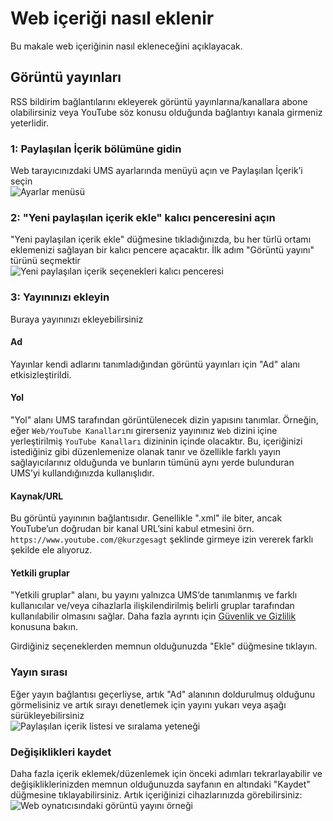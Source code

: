 # Web içeriği nasıl eklenir

Bu makale web içeriğinin nasıl ekleneceğini açıklayacak.

## Görüntü yayınları

RSS bildirim bağlantılarını ekleyerek görüntü yayınlarına/kanallara abone olabilirsiniz veya YouTube söz konusu olduğunda bağlantıyı kanala girmeniz yeterlidir.

### 1: Paylaşılan İçerik bölümüne gidin

Web tarayıcınızdaki UMS ayarlarında menüyü açın ve Paylaşılan İçerik’i seçin\
![Ayarlar menüsü](./img/how-to-add-web-content-1-shared-content.png)

### 2: "Yeni paylaşılan içerik ekle" kalıcı penceresini açın

"Yeni paylaşılan içerik ekle" düğmesine tıkladığınızda, bu her türlü ortamı eklemenizi sağlayan bir kalıcı pencere açacaktır. İlk adım "Görüntü yayını" türünü seçmektir\
![Yeni paylaşılan içerik seçenekleri kalıcı penceresi](./img/how-to-add-web-content-2-add-modal.png)

### 3: Yayınınızı ekleyin

Buraya yayınınızı ekleyebilirsiniz

#### Ad

Yayınlar kendi adlarını tanımladığından görüntü yayınları için "Ad" alanı etkisizleştirildi.

#### Yol

"Yol" alanı UMS tarafından görüntülenecek dizin yapısını tanımlar. Örneğin, eğer `Web/YouTube Kanalları`nı girerseniz yayınınız `Web` dizini içine yerleştirilmiş `YouTube Kanalları` dizininin içinde olacaktır. Bu, içeriğinizi istediğiniz gibi düzenlemenize olanak tanır ve özellikle farklı yayın sağlayıcılarınız olduğunda ve bunların tümünü aynı yerde bulunduran UMS’yi kullandığınızda kullanışlıdır.

#### Kaynak/URL

Bu görüntü yayınının bağlantısıdır. Genellikle ".xml" ile biter, ancak YouTube’un doğrudan bir kanal URL’sini kabul etmesini örn. `https://www.youtube.com/@kurzgesagt` şeklinde girmeye izin vererek farklı şekilde ele alıyoruz.

#### Yetkili gruplar

"Yetkili gruplar" alanı, bu yayını yalnızca UMS’de tanımlanmış ve farklı kullanıcılar ve/veya cihazlarla ilişkilendirilmiş belirli gruplar tarafından kullanılabilir olmasını sağlar. Daha fazla ayrıntı için [Güvenlik ve Gizlilik](../configuration/security-and-privacy.md#link-person-to-renderer) konusuna bakın.

Girdiğiniz seçeneklerden memnun olduğunuzda "Ekle" düğmesine tıklayın.

### Yayın sırası

Eğer yayın bağlantısı geçerliyse, artık "Ad" alanının doldurulmuş olduğunu görmelisiniz ve artık sırayı denetlemek için yayını yukarı veya aşağı sürükleyebilirsiniz\
![Paylaşılan içerik listesi ve sıralama yeteneği](./img/how-to-add-web-content-3-see-name-and-sort.png)

### Değişiklikleri kaydet

Daha fazla içerik eklemek/düzenlemek için önceki adımları tekrarlayabilir ve değişikliklerinizden memnun olduğunuzda sayfanın en altındaki "Kaydet" düğmesine tıklayabilirsiniz. Artık içeriğinizi cihazlarınızda görebilirsiniz:\
![Web oynatıcısındaki görüntü yayını örneği](./img/how-to-add-web-content-4-feed-player.png)
